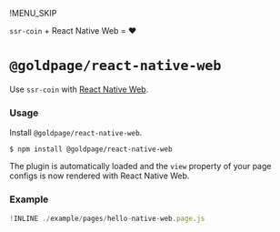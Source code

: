 !MENU_SKIP

`ssr-coin` + React Native Web = :heart:

# `@goldpage/react-native-web`

Use `ssr-coin` with [React Native Web](https://github.com/necolas/react-native-web).

### Usage

Install `@goldpage/react-native-web`.

~~~shell
$ npm install @goldpage/react-native-web
~~~

The plugin is automatically loaded and
the `view` property of your page configs is now rendered with React Native Web.

### Example

~~~js
!INLINE ./example/pages/hello-native-web.page.js
~~~
